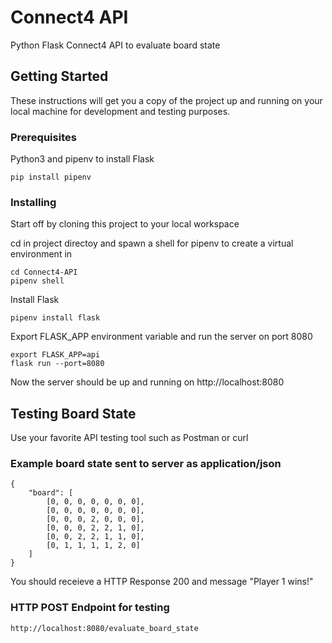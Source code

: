 # Connect4 API

Python Flask  Connect4 API to evaluate board state

## Getting Started

These instructions will get you a copy of the project up and running on your local machine for development and testing purposes.

### Prerequisites

Python3 and pipenv to install Flask


```
pip install pipenv
```

### Installing

Start off by cloning this project to your local workspace

cd in project directoy and spawn a shell for pipenv to create a virtual environment in

```
cd Connect4-API
pipenv shell
```

Install Flask

```
pipenv install flask
```

Export FLASK_APP environment variable and run the server on port 8080

```
export FLASK_APP=api
flask run --port=8080
```

Now the server should be up and running on http://localhost:8080

## Testing Board State

Use your favorite API testing tool such as Postman or curl

### Example board state sent to server as application/json

```
{
    "board": [
        [0, 0, 0, 0, 0, 0, 0],
        [0, 0, 0, 0, 0, 0, 0],
        [0, 0, 0, 2, 0, 0, 0],
        [0, 0, 0, 2, 2, 1, 0],
        [0, 0, 2, 2, 1, 1, 0],
        [0, 1, 1, 1, 1, 2, 0]
    ]       
}
```
You should receieve a HTTP Response 200 and message "Player 1 wins!"

### HTTP POST Endpoint for testing

```
http://localhost:8080/evaluate_board_state
```
